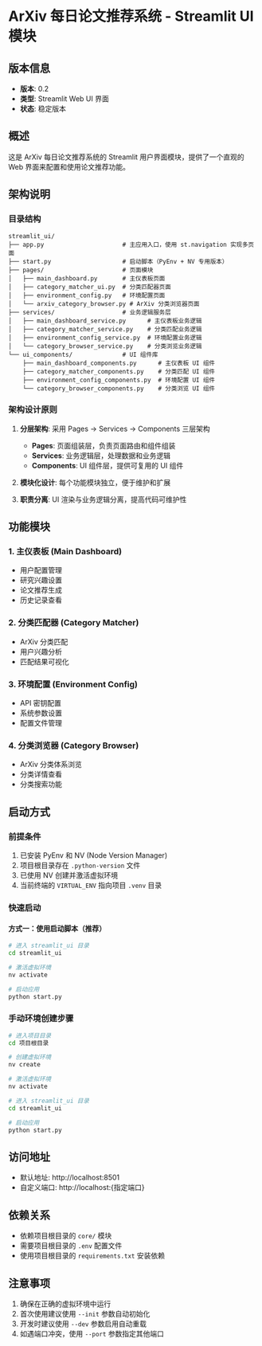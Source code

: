 # ArXiv 每日论文推荐系统 - Streamlit UI 模块

## 版本信息
- **版本**: 0.2
- **类型**: Streamlit Web UI 界面
- **状态**: 稳定版本

## 概述
这是 ArXiv 每日论文推荐系统的 Streamlit 用户界面模块，提供了一个直观的 Web 界面来配置和使用论文推荐功能。

## 架构说明

### 目录结构
```
streamlit_ui/
├── app.py                      # 主应用入口，使用 st.navigation 实现多页面
├── start.py                    # 启动脚本（PyEnv + NV 专用版本）
├── pages/                      # 页面模块
│   ├── main_dashboard.py       # 主仪表板页面
│   ├── category_matcher_ui.py  # 分类匹配器页面
│   ├── environment_config.py   # 环境配置页面
│   └── arxiv_category_browser.py # ArXiv 分类浏览器页面
├── services/                   # 业务逻辑服务层
│   ├── main_dashboard_service.py      # 主仪表板业务逻辑
│   ├── category_matcher_service.py    # 分类匹配业务逻辑
│   ├── environment_config_service.py  # 环境配置业务逻辑
│   └── category_browser_service.py    # 分类浏览业务逻辑
└── ui_components/              # UI 组件库
    ├── main_dashboard_components.py      # 主仪表板 UI 组件
    ├── category_matcher_components.py    # 分类匹配 UI 组件
    ├── environment_config_components.py  # 环境配置 UI 组件
    └── category_browser_components.py    # 分类浏览 UI 组件
```

### 架构设计原则
1. **分层架构**: 采用 Pages → Services → Components 三层架构
   - **Pages**: 页面组装层，负责页面路由和组件组装
   - **Services**: 业务逻辑层，处理数据和业务逻辑
   - **Components**: UI 组件层，提供可复用的 UI 组件

2. **模块化设计**: 每个功能模块独立，便于维护和扩展

3. **职责分离**: UI 渲染与业务逻辑分离，提高代码可维护性

## 功能模块

### 1. 主仪表板 (Main Dashboard)
- 用户配置管理
- 研究兴趣设置
- 论文推荐生成
- 历史记录查看

### 2. 分类匹配器 (Category Matcher)
- ArXiv 分类匹配
- 用户兴趣分析
- 匹配结果可视化

### 3. 环境配置 (Environment Config)
- API 密钥配置
- 系统参数设置
- 配置文件管理

### 4. 分类浏览器 (Category Browser)
- ArXiv 分类体系浏览
- 分类详情查看
- 分类搜索功能

## 启动方式

### 前提条件
1. 已安装 PyEnv 和 NV (Node Version Manager)
2. 项目根目录存在 `.python-version` 文件
3. 已使用 NV 创建并激活虚拟环境
4. 当前终端的 `VIRTUAL_ENV` 指向项目 `.venv` 目录

### 快速启动

#### 方式一：使用启动脚本（推荐）
```bash
# 进入 streamlit_ui 目录
cd streamlit_ui

# 激活虚拟环境
nv activate

# 启动应用
python start.py
```

### 手动环境创建步骤
```bash
# 进入项目目录
cd 项目根目录

# 创建虚拟环境
nv create

# 激活虚拟环境
nv activate

# 进入 streamlit_ui 目录
cd streamlit_ui

# 启动应用
python start.py
```

## 访问地址
- 默认地址: http://localhost:8501
- 自定义端口: http://localhost:{指定端口}

## 依赖关系
- 依赖项目根目录的 `core/` 模块
- 需要项目根目录的 `.env` 配置文件
- 使用项目根目录的 `requirements.txt` 安装依赖

## 注意事项
1. 确保在正确的虚拟环境中运行
2. 首次使用建议使用 `--init` 参数自动初始化
3. 开发时建议使用 `--dev` 参数启用自动重载
4. 如遇端口冲突，使用 `--port` 参数指定其他端口
